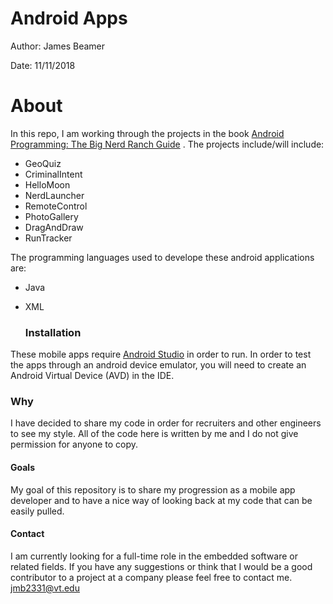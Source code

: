 # Android Apps

Author: James Beamer

Date: 11/11/2018

# About

In this repo, I am working through the projects in the book [Android Programming: The Big Nerd Ranch Guide](https://www.bignerdranch.com/books/android-programming/) . The projects include/will include:

- GeoQuiz
- CriminalIntent
- HelloMoon
- NerdLauncher
- RemoteControl
- PhotoGallery
- DragAndDraw
- RunTracker

The programming languages used to develope these android applications are:
- Java
- XML

   ### Installation

These mobile apps require [Android Studio](https://developer.android.com/studio/) in order to run. In order to test the apps through an android device emulator, you will need to create an Android Virtual Device (AVD) in the IDE. 


### Why
  I have decided to share my code in order for recruiters and other engineers to see my style. All of the code here is written by me
  and I do not give permission for anyone to copy.
  
  #### Goals
   My goal of this repository is to share my progression as a mobile app developer and to have a nice way of looking back at my code that can be easily pulled. 
  
  
   #### Contact
   I am currently looking for a full-time role in the embedded software or related fields. If you have any suggestions or think that I would be a good contributor to a project at a company please feel free to contact me.
  jmb2331@vt.edu
